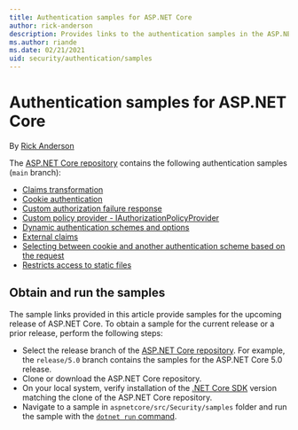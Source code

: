 ```yaml
---
title: Authentication samples for ASP.NET Core
author: rick-anderson
description: Provides links to the authentication samples in the ASP.NET Core repository.
ms.author: riande
ms.date: 02/21/2021
uid: security/authentication/samples
---
```

# Authentication samples for ASP.NET Core

By [Rick Anderson](https://twitter.com/RickAndMSFT)

The [ASP.NET Core repository](https://github.com/dotnet/aspnetcore) contains the following authentication samples (`main` branch):

* [Claims transformation](https://github.com/dotnet/aspnetcore/tree/main/src/Security/samples/ClaimsTransformation)
* [Cookie authentication](https://github.com/dotnet/aspnetcore/tree/main/src/Security/samples/Cookies)
* [Custom authorization failure response](https://github.com/dotnet/aspnetcore/tree/main/src/Security/samples/CustomAuthorizationFailureResponse)
* [Custom policy provider - IAuthorizationPolicyProvider](https://github.com/dotnet/aspnetcore/tree/main/src/Security/samples/CustomPolicyProvider)
* [Dynamic authentication schemes and options](https://github.com/dotnet/aspnetcore/tree/main/src/Security/samples/DynamicSchemes)
* [External claims](https://github.com/dotnet/aspnetcore/tree/main/src/Security/samples/Identity.ExternalClaims)
* [Selecting between cookie and another authentication scheme based on the request](https://github.com/dotnet/aspnetcore/tree/main/src/Security/samples/PathSchemeSelection)
* [Restricts access to static files](https://github.com/dotnet/aspnetcore/tree/main/src/Security/samples/StaticFilesAuth)

## Obtain and run the samples

The sample links provided in this article provide samples for the upcoming release of ASP.NET Core. To obtain a sample for the current release or a prior release, perform the following steps:

* Select the release branch of the [ASP.NET Core repository](https://github.com/dotnet/aspnetcore). For example, the `release/5.0` branch contains the samples for the ASP.NET Core 5.0 release.
* Clone or download the ASP.NET Core repository.
* On your local system, verify installation of the [.NET Core SDK](https://dotnet.microsoft.com/download/dotnet-core) version matching the clone of the ASP.NET Core repository.
* Navigate to a sample in `aspnetcore/src/Security/samples` folder and run the sample with the [`dotnet run` command](/dotnet/core/tools/dotnet-run).
